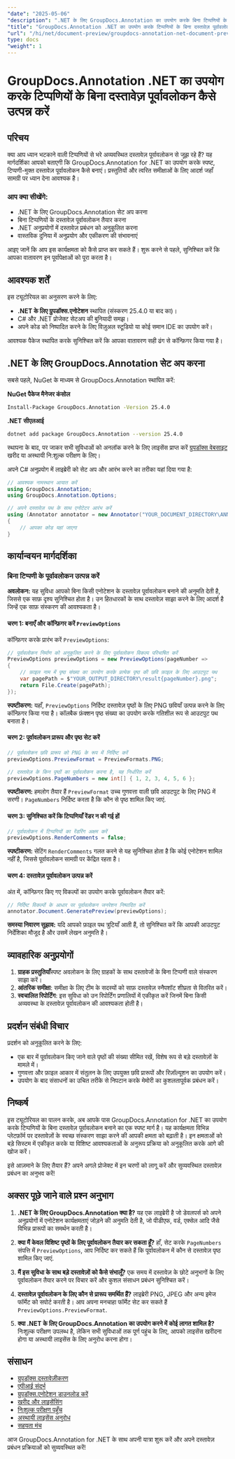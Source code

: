 ```yaml
---
"date": "2025-05-06"
"description": ".NET के लिए GroupDocs.Annotation का उपयोग करके बिना टिप्पणियों के स्वच्छ दस्तावेज़ पूर्वावलोकन बनाने का तरीका जानें। अपने दस्तावेज़ प्रस्तुतिकरण और समीक्षा प्रक्रियाओं को बेहतर बनाने के लिए इस मार्गदर्शिका का पालन करें।"
"title": "GroupDocs.Annotation .NET का उपयोग करके टिप्पणियों के बिना दस्तावेज़ पूर्वावलोकन कैसे उत्पन्न करें"
"url": "/hi/net/document-preview/groupdocs-annotation-net-document-preview-no-comments/"
type: docs
"weight": 1
---
```


# GroupDocs.Annotation .NET का उपयोग करके टिप्पणियों के बिना दस्तावेज़ पूर्वावलोकन कैसे उत्पन्न करें

## परिचय

क्या आप ध्यान भटकाने वाली टिप्पणियों से भरे अव्यवस्थित दस्तावेज़ पूर्वावलोकन से जूझ रहे हैं? यह मार्गदर्शिका आपको बताएगी कि GroupDocs.Annotation for .NET का उपयोग करके स्पष्ट, टिप्पणी-मुक्त दस्तावेज़ पूर्वावलोकन कैसे बनाएं। प्रस्तुतियों और त्वरित समीक्षाओं के लिए आदर्श जहाँ सामग्री पर ध्यान देना आवश्यक है।

### आप क्या सीखेंगे:
- .NET के लिए GroupDocs.Annotation सेट अप करना
- बिना टिप्पणियों के दस्तावेज़ पूर्वावलोकन तैयार करना
- .NET अनुप्रयोगों में दस्तावेज़ प्रबंधन को अनुकूलित करना
- वास्तविक दुनिया में अनुप्रयोग और एकीकरण की संभावनाएं

आइए जानें कि आप इस कार्यक्षमता को कैसे प्राप्त कर सकते हैं। शुरू करने से पहले, सुनिश्चित करें कि आपका वातावरण इन पूर्वापेक्षाओं को पूरा करता है।

## आवश्यक शर्तें

इस ट्यूटोरियल का अनुसरण करने के लिए:
- **.NET के लिए ग्रुपडॉक्स.एनोटेशन** स्थापित (संस्करण 25.4.0 या बाद का)।
- C# और .NET प्रोजेक्ट सेटअप की बुनियादी समझ।
- अपने कोड को निष्पादित करने के लिए विज़ुअल स्टूडियो या कोई समान IDE का उपयोग करें।

आवश्यक पैकेज स्थापित करके सुनिश्चित करें कि आपका वातावरण सही ढंग से कॉन्फ़िगर किया गया है।

## .NET के लिए GroupDocs.Annotation सेट अप करना

सबसे पहले, NuGet के माध्यम से GroupDocs.Annotation स्थापित करें:

**NuGet पैकेज मैनेजर कंसोल**
```bash
Install-Package GroupDocs.Annotation -Version 25.4.0
```

**.NET सीएलआई**
```bash
dotnet add package GroupDocs.Annotation --version 25.4.0
```

स्थापना के बाद, पर जाकर सभी सुविधाओं को अनलॉक करने के लिए लाइसेंस प्राप्त करें [ग्रुपडॉक्स वेबसाइट](https://purchase.groupdocs.com/buy) खरीद या अस्थायी नि:शुल्क परीक्षण के लिए।

अपने C# अनुप्रयोग में लाइब्रेरी को सेट अप और आरंभ करने का तरीका यहां दिया गया है:

```csharp
// आवश्यक नामस्थान आयात करें
using GroupDocs.Annotation;
using GroupDocs.Annotation.Options;

// अपने दस्तावेज़ पथ के साथ एनोटेटर आरंभ करें
using (Annotator annotator = new Annotator("YOUR_DOCUMENT_DIRECTORY\ANNOTATED_DOCX"))
{
    // आपका कोड यहां जाएगा
}
```

## कार्यान्वयन मार्गदर्शिका

### बिना टिप्पणी के पूर्वावलोकन उत्पन्न करें

**अवलोकन:**
यह सुविधा आपको बिना किसी एनोटेशन के दस्तावेज़ पूर्वावलोकन बनाने की अनुमति देती है, जिससे एक साफ़ दृश्य सुनिश्चित होता है। उन हितधारकों के साथ दस्तावेज़ साझा करने के लिए आदर्श है जिन्हें एक साफ़ संस्करण की आवश्यकता है।

#### चरण 1: बनाएँ और कॉन्फ़िगर करें `PreviewOptions`
कॉन्फ़िगर करके प्रारंभ करें `PreviewOptions`:

```csharp
// पूर्वावलोकन निर्माण को अनुकूलित करने के लिए पूर्वावलोकन विकल्प परिभाषित करें
PreviewOptions previewOptions = new PreviewOptions(pageNumber =>
{
    // फ़ाइल नाम में पृष्ठ संख्या का उपयोग करके प्रत्येक पृष्ठ की छवि फ़ाइल के लिए आउटपुट पथ
    var pagePath = $"YOUR_OUTPUT_DIRECTORY\result{pageNumber}.png";
    return File.Create(pagePath);
});
```
**स्पष्टीकरण:** यहाँ, `PreviewOptions` निर्दिष्ट दस्तावेज़ पृष्ठों के लिए PNG छवियाँ उत्पन्न करने के लिए कॉन्फ़िगर किया गया है। कॉलबैक फ़ंक्शन पृष्ठ संख्या का उपयोग करके गतिशील रूप से आउटपुट पथ बनाता है।

#### चरण 2: पूर्वावलोकन प्रारूप और पृष्ठ सेट करें

```csharp
// पूर्वावलोकन छवि प्रारूप को PNG के रूप में निर्दिष्ट करें
previewOptions.PreviewFormat = PreviewFormats.PNG;

// दस्तावेज़ के किन पृष्ठों का पूर्वावलोकन करना है, यह निर्धारित करें
previewOptions.PageNumbers = new int[] { 1, 2, 3, 4, 5, 6 };
```
**स्पष्टीकरण:** हमलोग तैयार हैं `PreviewFormat` उच्च गुणवत्ता वाली छवि आउटपुट के लिए PNG में सरणी। `PageNumbers` निर्दिष्ट करता है कि कौन से पृष्ठ शामिल किए जाएं.

#### चरण 3: सुनिश्चित करें कि टिप्पणियाँ रेंडर न की गई हों

```csharp
// पूर्वावलोकन में टिप्पणियों का रेंडरिंग अक्षम करें
previewOptions.RenderComments = false;
```
**स्पष्टीकरण:** सेटिंग `RenderComments` गलत करने से यह सुनिश्चित होता है कि कोई एनोटेशन शामिल नहीं है, जिससे पूर्वावलोकन सामग्री पर केंद्रित रहता है।

#### चरण 4: दस्तावेज़ पूर्वावलोकन उत्पन्न करें

अंत में, कॉन्फ़िगर किए गए विकल्पों का उपयोग करके पूर्वावलोकन तैयार करें:

```csharp
// निर्दिष्ट विकल्पों के आधार पर पूर्वावलोकन जनरेशन निष्पादित करें
annotator.Document.GeneratePreview(previewOptions);
```
**समस्या निवारण सुझाव:** यदि आपको फ़ाइल पथ त्रुटियाँ आती हैं, तो सुनिश्चित करें कि आपकी आउटपुट निर्देशिका मौजूद है और उसमें लेखन अनुमति है।

## व्यावहारिक अनुप्रयोगों

1. **ग्राहक प्रस्तुतियाँ**स्पष्ट अवलोकन के लिए ग्राहकों के साथ दस्तावेजों के बिना टिप्पणी वाले संस्करण साझा करें।
2. **आंतरिक समीक्षा**: समीक्षा के लिए टीम के सदस्यों को साफ़ दस्तावेज़ स्नैपशॉट शीघ्रता से वितरित करें।
3. **स्वचालित रिपोर्टिंग**: इस सुविधा को उन रिपोर्टिंग प्रणालियों में एकीकृत करें जिनमें बिना किसी अव्यवस्था के दस्तावेज़ पूर्वावलोकन की आवश्यकता होती है।

## प्रदर्शन संबंधी विचार

प्रदर्शन को अनुकूलित करने के लिए:
- एक बार में पूर्वावलोकन किए जाने वाले पृष्ठों की संख्या सीमित रखें, विशेष रूप से बड़े दस्तावेज़ों के मामले में।
- गुणवत्ता और फ़ाइल आकार में संतुलन के लिए उपयुक्त छवि प्रारूपों और रिज़ॉल्यूशन का उपयोग करें।
- उपयोग के बाद संसाधनों का उचित तरीके से निपटान करके मेमोरी का कुशलतापूर्वक प्रबंधन करें।

## निष्कर्ष

इस ट्यूटोरियल का पालन करके, अब आपके पास GroupDocs.Annotation for .NET का उपयोग करके टिप्पणियों के बिना दस्तावेज़ पूर्वावलोकन बनाने का एक स्पष्ट मार्ग है। यह कार्यक्षमता विभिन्न प्लेटफ़ॉर्म पर दस्तावेज़ों के स्वच्छ संस्करण साझा करने की आपकी क्षमता को बढ़ाती है। इन क्षमताओं को बड़े सिस्टम में एकीकृत करके या विशिष्ट आवश्यकताओं के अनुरूप प्रक्रिया को अनुकूलित करके आगे की खोज करें।

इसे आज़माने के लिए तैयार हैं? अपने अगले प्रोजेक्ट में इन चरणों को लागू करें और सुव्यवस्थित दस्तावेज़ प्रबंधन का अनुभव करें!

## अक्सर पूछे जाने वाले प्रश्न अनुभाग

1. **.NET के लिए GroupDocs.Annotation क्या है?** 
   यह एक लाइब्रेरी है जो डेवलपर्स को अपने अनुप्रयोगों में एनोटेशन कार्यक्षमताएं जोड़ने की अनुमति देती है, जो पीडीएफ, वर्ड, एक्सेल आदि जैसे विभिन्न प्रारूपों का समर्थन करती है।

2. **क्या मैं केवल विशिष्ट पृष्ठों के लिए पूर्वावलोकन तैयार कर सकता हूँ?**
   हाँ, सेट करके `PageNumbers` संपत्ति में `PreviewOptions`, आप निर्दिष्ट कर सकते हैं कि पूर्वावलोकन में कौन से दस्तावेज़ पृष्ठ शामिल किए जाएं.

3. **मैं इस सुविधा के साथ बड़े दस्तावेज़ों को कैसे संभालूँ?**
   एक समय में दस्तावेज़ के छोटे अनुभागों के लिए पूर्वावलोकन तैयार करने पर विचार करें और कुशल संसाधन प्रबंधन सुनिश्चित करें।

4. **दस्तावेज़ पूर्वावलोकन के लिए कौन से प्रारूप समर्थित हैं?**
   लाइब्रेरी PNG, JPEG और अन्य इमेज फॉर्मेट को सपोर्ट करती है। आप अपना मनचाहा फॉर्मेट सेट कर सकते हैं `PreviewOptions.PreviewFormat`.

5. **क्या .NET के लिए GroupDocs.Annotation का उपयोग करने में कोई लागत शामिल है?**
   निःशुल्क परीक्षण उपलब्ध है, लेकिन सभी सुविधाओं तक पूर्ण पहुंच के लिए, आपको लाइसेंस खरीदना होगा या अस्थायी लाइसेंस के लिए अनुरोध करना होगा।

## संसाधन
- [ग्रुपडॉक्स दस्तावेज़ीकरण](https://docs.groupdocs.com/annotation/net/)
- [एपीआई संदर्भ](https://reference.groupdocs.com/annotation/net/)
- [ग्रुपडॉक्स.एनोटेशन डाउनलोड करें](https://releases.groupdocs.com/annotation/net/)
- [खरीद और लाइसेंसिंग](https://purchase.groupdocs.com/buy)
- [निःशुल्क परीक्षण पहुँच](https://releases.groupdocs.com/annotation/net/)
- [अस्थायी लाइसेंस अनुरोध](https://purchase.groupdocs.com/temporary-license/)
- [सहयता मंच](https://forum.groupdocs.com/c/annotation/) 

आज GroupDocs.Annotation for .NET के साथ अपनी यात्रा शुरू करें और अपने दस्तावेज़ प्रबंधन प्रक्रियाओं को सुव्यवस्थित करें!